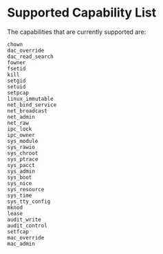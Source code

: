 # Supported Capability List

The capabilities that are currently supported are:

```text
chown
dac_override
dac_read_search
fowner
fsetid
kill
setgid
setuid
setpcap
linux_immutable
net_bind_service
net_broadcast
net_admin
net_raw
ipc_lock
ipc_owner
sys_module
sys_rawio
sys_chroot
sys_ptrace
sys_pacct
sys_admin
sys_boot
sys_nice
sys_resource
sys_time
sys_tty_config
mknod
lease
audit_write
audit_control
setfcap
mac_override
mac_admin
```

